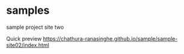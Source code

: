# samples
sample project site two

Quick preview
https://chathura-ranasinghe.github.io/sample/sample-site02/index.html
